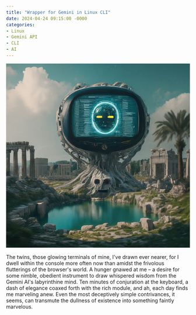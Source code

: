 ```yaml
---
title: "Wrapper for Gemini in Linux CLI"
date: 2024-04-24 09:15:00 -0000
categories: 
- Linux
- Gemini API
- CLI
- AI
---
```


<center>
<!-- ![tg-sample]({{ "/assets/install_script.png" | relative_url }}) -->
<picture>
  <source media="(max-width: 375px)" srcset="/static/images/gemini_cli_375w.png">
  <source media="(max-width: 640px)" srcset="/static/images/gemini_cli_375w.png">
  <img src="/static/images/gemini_cli.png" alt="Screenshot">
</picture>
</center>

The twins, those glowing terminals of mine, I've drawn ever nearer, for I dwell within the console more often now than amidst the frivolous flutterings of the browser's world. A hunger gnawed at me – a desire for some nimble, obedient instrument to draw whispered wisdom from the Gemini AI's labyrinthine mind. Ten minutes of conjuration at the keyboard, a dash of elegance coaxed forth with the rich module, and ah, each day finds me marveling anew. Even the most deceptively simple contrivances, it seems, can transmute the dullness of existence into something faintly marvelous.